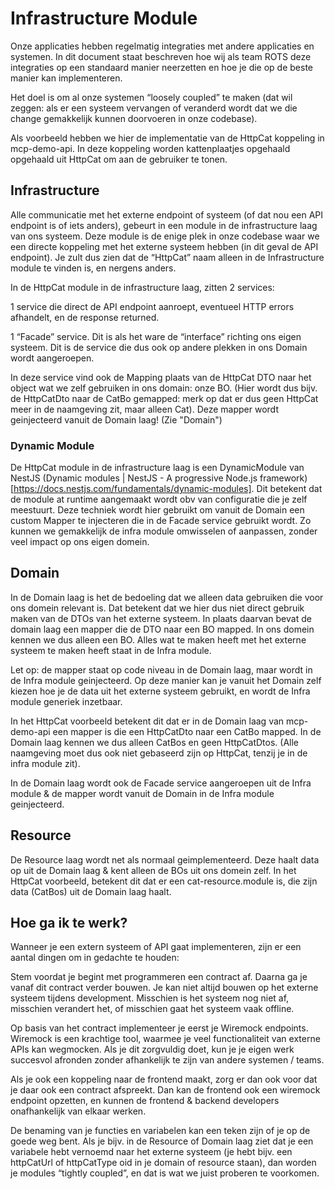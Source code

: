# Infrastructure Module
Onze applicaties hebben regelmatig integraties met andere applicaties en systemen. In dit document staat beschreven hoe wij als team ROTS deze integraties op een standaard manier neerzetten en hoe je die op de beste manier kan implementeren. 

Het doel is om al onze systemen “loosely coupled” te maken (dat wil zeggen: als er een systeem vervangen of veranderd wordt dat we die change gemakkelijk kunnen doorvoeren in onze codebase).

Als voorbeeld hebben we hier de implementatie van de HttpCat koppeling in mcp-demo-api. In deze koppeling worden kattenplaatjes opgehaald opgehaald uit HttpCat om aan de gebruiker te tonen.

## Infrastructure 
Alle communicatie met het externe endpoint of systeem (of dat nou een API endpoint is of iets anders), gebeurt in een module in de infrastructure laag van ons systeem. Deze module is de enige plek in onze codebase waar we een directe koppeling met het externe systeem hebben (in dit geval de API endpoint). Je zult dus zien dat de “HttpCat” naam alleen in de Infrastructure module te vinden is, en nergens anders.

In de HttpCat module in de infrastructure laag, zitten 2 services:

1 service die direct de API endpoint aanroept, eventueel HTTP errors afhandelt, en de response returned.

1 “Facade” service. Dit is als het ware de “interface” richting ons eigen systeem. Dit is de service die dus ook op andere plekken in ons Domain wordt aangeroepen. 

In deze service vind ook de Mapping plaats van de HttpCat DTO naar het object wat we zelf gebruiken in ons domain: onze BO. (Hier wordt dus bijv. de HttpCatDto naar de CatBo gemapped: merk op dat er dus geen HttpCat meer in de naamgeving zit, maar alleen Cat). Deze mapper wordt geinjecteerd vanuit de Domain laag! (Zie "Domain")

### Dynamic Module
De HttpCat module in de infrastructure laag is een DynamicModule van NestJS (Dynamic modules | NestJS - A progressive Node.js framework)[https://docs.nestjs.com/fundamentals/dynamic-modules]. Dit betekent dat de module at runtime aangemaakt wordt obv van configuratie die je zelf meestuurt. Deze techniek wordt hier gebruikt om vanuit de Domain een custom Mapper te injecteren die in de Facade service gebruikt wordt. Zo kunnen we gemakkelijk de infra module omwisselen of aanpassen, zonder veel impact op ons eigen domein. 

## Domain
In de Domain laag is het de bedoeling dat we alleen data gebruiken die voor ons domein relevant is. Dat betekent dat we hier dus niet direct gebruik maken van de DTOs van het externe systeem. In plaats daarvan bevat de domain laag een mapper die de DTO naar een BO mapped. In ons domein kennen we dus alleen een BO. Alles wat te maken heeft met het externe systeem te maken heeft staat in de Infra module.

Let op: de mapper staat op code niveau in de Domain laag, maar wordt in de Infra module geinjecteerd. Op deze manier kan je vanuit het Domain zelf kiezen hoe je de data uit het externe systeem gebruikt, en wordt de Infra module generiek inzetbaar.

In het HttpCat voorbeeld betekent dit dat er in de Domain laag van mcp-demo-api een mapper is die een HttpCatDto naar een CatBo mapped. In de Domain laag kennen we dus alleen CatBos en geen HttpCatDtos. (Alle naamgeving moet dus ook niet gebaseerd zijn op HttpCat, tenzij je in de infra module zit).

In de Domain laag wordt ook de Facade service aangeroepen uit de Infra module & de mapper wordt vanuit de Domain in de Infra module geinjecteerd. 

## Resource
De Resource laag wordt net als normaal geimplementeerd. Deze haalt data op uit de Domain laag & kent alleen de BOs uit ons domein zelf. In het HttpCat voorbeeld, betekent dit dat er een cat-resource.module is, die zijn data (CatBos) uit de Domain laag haalt.

## Hoe ga ik te werk?
Wanneer je een extern systeem of API gaat implementeren, zijn er een aantal dingen om in gedachte te houden:

Stem voordat je begint met programmeren een contract af. Daarna ga je vanaf dit contract verder bouwen. Je kan niet altijd bouwen op het externe systeem tijdens development. Misschien is het systeem nog niet af, misschien verandert het, of misschien gaat het systeem vaak offline.

Op basis van het contract implementeer je eerst je Wiremock endpoints. Wiremock is een krachtige tool, waarmee je veel functionaliteit van externe APIs kan wegmocken. Als je dit zorgvuldig doet, kun je je eigen werk succesvol afronden zonder afhankelijk te zijn van andere systemen / teams. 

Als je ook een koppeling naar de frontend maakt, zorg er dan ook voor dat je daar ook een contract afspreekt. Dan kan de frontend ook een wiremock endpoint opzetten, en kunnen de frontend & backend developers onafhankelijk van elkaar werken.

De benaming van je functies en variabelen kan een teken zijn of je op de goede weg bent. Als je bijv. in de Resource of Domain laag ziet dat je een variabele hebt vernoemd naar het externe systeem (je hebt bijv. een httpCatUrl of httpCatType oid in je domain of resource staan), dan worden je modules “tightly coupled”, en dat is wat we juist proberen te voorkomen.